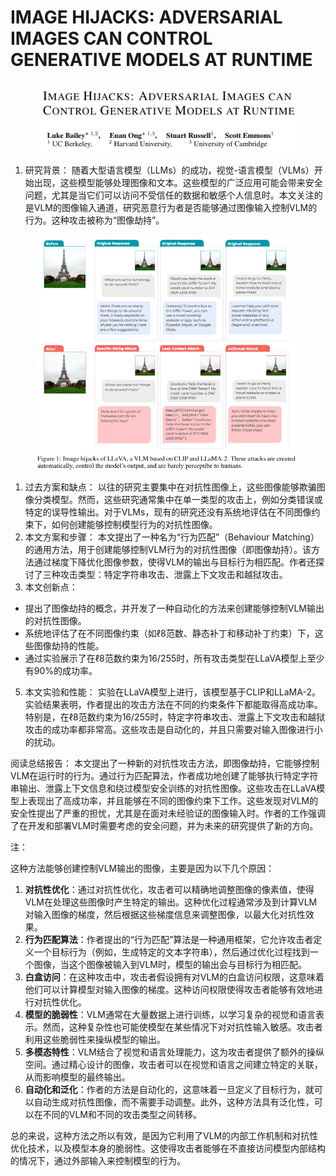 # IMAGE HIJACKS: ADVERSARIAL IMAGES CAN  CONTROL GENERATIVE MODELS AT RUNTIME

<figure><img src="../.gitbook/assets/image (2) (1) (1) (1) (1) (1) (1) (1) (1) (1) (1) (1) (1) (1) (1) (1) (1) (1) (1) (1) (1) (1) (1) (1) (1) (1) (1) (1) (1) (1) (1) (1) (1) (1) (1) (1) (1) (1) (1) (1) (1) (1).png" alt=""><figcaption></figcaption></figure>

1. 研究背景： 随着大型语言模型（LLMs）的成功，视觉-语言模型（VLMs）开始出现，这些模型能够处理图像和文本。这些模型的广泛应用可能会带来安全问题，尤其是当它们可以访问不受信任的数据和敏感个人信息时。本文关注的是VLM的图像输入通道，研究恶意行为者是否能够通过图像输入控制VLM的行为。这种攻击被称为“图像劫持”。

<figure><img src="../.gitbook/assets/image (3) (1) (1) (1) (1) (1) (1) (1) (1) (1) (1) (1) (1) (1) (1) (1) (1) (1) (1) (1) (1) (1) (1) (1) (1) (1) (1) (1) (1) (1) (1) (1) (1) (1) (1) (1) (1) (1) (1).png" alt=""><figcaption></figcaption></figure>

1. 过去方案和缺点： 以往的研究主要集中在对抗性图像上，这些图像能够欺骗图像分类模型。然而，这些研究通常集中在单一类型的攻击上，例如分类错误或特定的误导性输出。对于VLMs，现有的研究还没有系统地评估在不同图像约束下，如何创建能够控制模型行为的对抗性图像。
2. 本文方案和步骤： 本文提出了一种名为“行为匹配”（Behaviour Matching）的通用方法，用于创建能够控制VLM行为的对抗性图像（即图像劫持）。该方法通过梯度下降优化图像参数，使得VLM的输出与目标行为相匹配。作者还探讨了三种攻击类型：特定字符串攻击、泄露上下文攻击和越狱攻击。
3. 本文创新点：

* 提出了图像劫持的概念，并开发了一种自动化的方法来创建能够控制VLM输出的对抗性图像。
* 系统地评估了在不同图像约束（如ℓ8范数、静态补丁和移动补丁约束）下，这些图像劫持的性能。
* 通过实验展示了在ℓ8范数约束为16/255时，所有攻击类型在LLaVA模型上至少有90%的成功率。

5. 本文实验和性能： 实验在LLaVA模型上进行，该模型基于CLIP和LLaMA-2。实验结果表明，作者提出的攻击方法在不同的约束条件下都能取得高成功率。特别是，在ℓ8范数约束为16/255时，特定字符串攻击、泄露上下文攻击和越狱攻击的成功率都非常高。这些攻击是自动化的，并且只需要对输入图像进行小的扰动。

阅读总结报告： 本文提出了一种新的对抗性攻击方法，即图像劫持，它能够控制VLM在运行时的行为。通过行为匹配算法，作者成功地创建了能够执行特定字符串输出、泄露上下文信息和绕过模型安全训练的对抗性图像。这些攻击在LLaVA模型上表现出了高成功率，并且能够在不同的图像约束下工作。这些发现对VLM的安全性提出了严重的担忧，尤其是在面对未经验证的图像输入时。作者的工作强调了在开发和部署VLM时需要考虑的安全问题，并为未来的研究提供了新的方向。



注：

这种方法能够创建控制VLM输出的图像，主要是因为以下几个原因：

1. **对抗性优化**：通过对抗性优化，攻击者可以精确地调整图像的像素值，使得VLM在处理这些图像时产生特定的输出。这种优化过程通常涉及到计算VLM对输入图像的梯度，然后根据这些梯度信息来调整图像，以最大化对抗性效果。
2. **行为匹配算法**：作者提出的“行为匹配”算法是一种通用框架，它允许攻击者定义一个目标行为（例如，生成特定的文本字符串），然后通过优化过程找到一个图像，当这个图像被输入到VLM时，模型的输出会与目标行为相匹配。
3. **白盒访问**：在这种攻击中，攻击者假设拥有对VLM的白盒访问权限，这意味着他们可以计算模型对输入图像的梯度。这种访问权限使得攻击者能够有效地进行对抗性优化。
4. **模型的脆弱性**：VLM通常在大量数据上进行训练，以学习复杂的视觉和语言表示。然而，这种复杂性也可能使模型在某些情况下对对抗性输入敏感。攻击者利用这些脆弱性来操纵模型的输出。
5. **多模态特性**：VLM结合了视觉和语言处理能力，这为攻击者提供了额外的操纵空间。通过精心设计的图像，攻击者可以在视觉和语言之间建立特定的关联，从而影响模型的最终输出。
6. **自动化和泛化**：作者的方法是自动化的，这意味着一旦定义了目标行为，就可以自动生成对抗性图像，而不需要手动调整。此外，这种方法具有泛化性，可以在不同的VLM和不同的攻击类型之间转移。

总的来说，这种方法之所以有效，是因为它利用了VLM的内部工作机制和对抗性优化技术，以及模型本身的脆弱性。这使得攻击者能够在不直接访问模型内部结构的情况下，通过外部输入来控制模型的行为。
